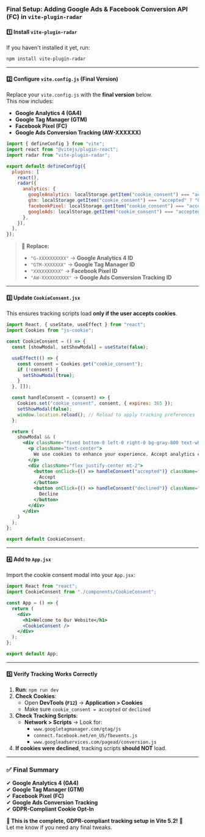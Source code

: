 ### **Final Setup: Adding Google Ads & Facebook Conversion API (FC) in `vite-plugin-radar`**  

#### **1️⃣ Install `vite-plugin-radar`**
If you haven't installed it yet, run:  
```sh
npm install vite-plugin-radar
```

---

#### **2️⃣ Configure `vite.config.js` (Final Version)**
Replace your `vite.config.js` with the **final version** below.  
This now includes:
- **Google Analytics 4 (GA4)**
- **Google Tag Manager (GTM)**
- **Facebook Pixel (FC)**
- **Google Ads Conversion Tracking (AW-XXXXXX)**  

```javascript
import { defineConfig } from "vite";
import react from "@vitejs/plugin-react";
import radar from "vite-plugin-radar";

export default defineConfig({
  plugins: [
    react(),
    radar({
      analytics: {
        googleAnalytics: localStorage.getItem("cookie_consent") === "accepted" ? "G-XXXXXXXXXX" : null,
        gtm: localStorage.getItem("cookie_consent") === "accepted" ? "GTM-XXXXXXX" : null,
        facebookPixel: localStorage.getItem("cookie_consent") === "accepted" ? "XXXXXXXXXX" : null,
        googleAds: localStorage.getItem("cookie_consent") === "accepted" ? "AW-XXXXXXXXXX" : null,
      },
    }),
  ],
});
```

> 📝 **Replace:**
> - `"G-XXXXXXXXXX"` → **Google Analytics 4 ID**
> - `"GTM-XXXXXXX"` → **Google Tag Manager ID**
> - `"XXXXXXXXXX"` → **Facebook Pixel ID**
> - `"AW-XXXXXXXXXX"` → **Google Ads Conversion Tracking ID**

---

#### **3️⃣ Update `CookieConsent.jsx`**
This ensures tracking scripts load **only if the user accepts cookies**.

```jsx
import React, { useState, useEffect } from "react";
import Cookies from "js-cookie";

const CookieConsent = () => {
  const [showModal, setShowModal] = useState(false);

  useEffect(() => {
    const consent = Cookies.get("cookie_consent");
    if (!consent) {
      setShowModal(true);
    }
  }, []);

  const handleConsent = (consent) => {
    Cookies.set("cookie_consent", consent, { expires: 365 });
    setShowModal(false);
    window.location.reload(); // Reload to apply tracking preferences
  };

  return (
    showModal && (
      <div className="fixed bottom-0 left-0 right-0 bg-gray-800 text-white p-4 shadow-lg">
        <p className="text-center">
          We use cookies to enhance your experience. Accept analytics cookies for better insights.
        </p>
        <div className="flex justify-center mt-2">
          <button onClick={() => handleConsent("accepted")} className="bg-green-500 text-white px-4 py-2 mx-2 rounded">
            Accept
          </button>
          <button onClick={() => handleConsent("declined")} className="bg-red-500 text-white px-4 py-2 mx-2 rounded">
            Decline
          </button>
        </div>
      </div>
    )
  );
};

export default CookieConsent;
```

---

#### **4️⃣ Add to `App.jsx`**
Import the cookie consent modal into your `App.jsx`:

```jsx
import React from "react";
import CookieConsent from "./components/CookieConsent";

const App = () => {
  return (
    <div>
      <h1>Welcome to Our Website</h1>
      <CookieConsent />
    </div>
  );
};

export default App;
```

---

#### **5️⃣ Verify Tracking Works Correctly**
1. **Run**: `npm run dev`
2. **Check Cookies**:
   - Open **DevTools (`F12`)** → **Application > Cookies**
   - Make sure `cookie_consent = accepted` or `declined`
3. **Check Tracking Scripts**:
   - **Network > Scripts** → Look for:
     - `www.googletagmanager.com/gtag/js`
     - `connect.facebook.net/en_US/fbevents.js`
     - `www.googleadservices.com/pagead/conversion.js`
4. **If cookies were declined**, tracking scripts **should NOT** load.

---

### **✅ Final Summary**
✔ **Google Analytics 4 (GA4)**  
✔ **Google Tag Manager (GTM)**  
✔ **Facebook Pixel (FC)**  
✔ **Google Ads Conversion Tracking**  
✔ **GDPR-Compliant Cookie Opt-In**  

**🎯 This is the complete, GDPR-compliant tracking setup in Vite 5.2!** 🚀  
Let me know if you need any final tweaks.
